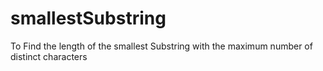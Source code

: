 # smallestSubstring
To Find the length of the smallest Substring with the maximum number of distinct characters
